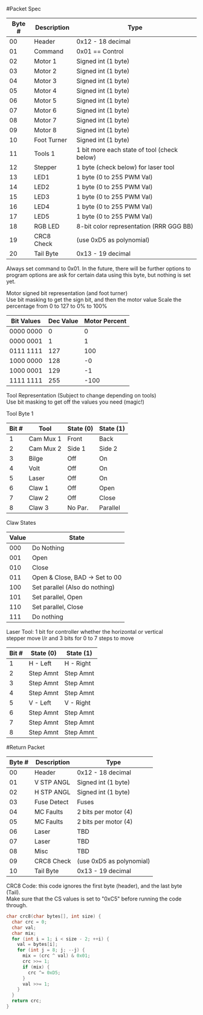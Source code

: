#Packet Spec

Byte # | Description | Type
-------|-------------|------
  00   |    Header   | 0x12 - 18 decimal
  01   |   Command   | 0x01 == Control
  02   |   Motor 1   | Signed int (1 byte)   
  03   |   Motor 2   | Signed int (1 byte)   
  04   |   Motor 3   | Signed int (1 byte)   
  05   |   Motor 4   | Signed int (1 byte)   
  06   |   Motor 5   | Signed int (1 byte)   
  07   |   Motor 6   | Signed int (1 byte)   
  08   |   Motor 7   | Signed int (1 byte)   
  09   |   Motor 8   | Signed int (1 byte)   
  10   | Foot Turner | Signed int (1 byte)  
  11   |   Tools 1   | 1 bit more each state of tool (check below)  
  12   |   Stepper   | 1 byte (check below) for laser tool  
  13   |    LED1     | 1 byte (0 to 255 PWM Val)  
  14   |    LED2     | 1 byte (0 to 255 PWM Val)  
  15   |    LED3     | 1 byte (0 to 255 PWM Val)  
  16   |    LED4     | 1 byte (0 to 255 PWM Val)  
  17   |    LED5     | 1 byte (0 to 255 PWM Val)  
  18   |  RGB LED    | 8-bit color representation (RRR GGG BB)  
  19   | CRC8 Check  | (use 0xD5 as polynomial) 
  20   | Tail Byte   | 0x13 - 19 decimal  
  
Always set command to 0x01. In the future, there will be further options to program options are ask for certain data using this byte, but nothing is set yet.  


Motor signed bit representation (and foot turner)  
Use bit masking to get the sign bit, and then the motor value 
Scale the percentage from 0 to 127 to 0% to 100%  

Bit Values | Dec Value | Motor Percent 
-----------|-----------|---------------
0000 0000  |         0 |            0
0000 0001  |         1 |            1
0111 1111  |       127 |          100
1000 0000  |       128 |           -0
1000 0001  |       129 |           -1
1111 1111  |       255 |         -100


Tool Representation (Subject to change depending on tools)  
Use bit masking to get off the values you need (magic!)  

Tool Byte 1  

Bit # |    Tool   | State (0)  | State (1)  
------|-----------|------------|----------  
  1   | Cam Mux 1 |      Front | Back  
  2   | Cam Mux 2 |     Side 1 | Side 2  
  3   |  Bilge    |        Off | On  
  4   |   Volt    |        Off | On 
  5   |  Laser    |        Off | On  
  6   |  Claw 1   |        Off | Open  
  7   |  Claw 2   |        Off | Close  
  8   |  Claw 3   |    No Par. | Parallel  

Claw States

 Value | State  
-------|--------------------------------
   000 | Do Nothing  
   001 | Open  
   010 | Close 
   011 | Open & Close, BAD -> Set to 00  
   100 | Set parallel (Also do nothing)  
   101 | Set parallel, Open  
   110 | Set parallel, Close  
   111 | Do nothing  
   

Laser Tool: 1 bit for controller whether the horizontal or vertical  
stepper move l/r and 3 bits for 0 to 7 steps to move

Bit # | State (0)  | State (1)  
------|------------|----------
  1   | H - Left   | H - Right
  2   | Step Amnt  | Step Amnt
  3   | Step Amnt  | Step Amnt
  4   | Step Amnt  | Step Amnt
  5   | V - Left   | V - Right
  6   | Step Amnt  | Step Amnt
  7   | Step Amnt  | Step Amnt
  8   | Step Amnt  | Step Amnt
  
#Return Packet

Byte # |   Description  | Type
-------|----------------|------
  00   |     Header     | 0x12 - 18 decimal
  01   |   V STP ANGL   | Signed int (1 byte)
  02   |   H STP ANGL   | Signed int (1 byte)   
  03   |   Fuse Detect  | Fuses
  04   |    MC Faults   | 2 bits per motor (4)
  05   |    MC Faults   | 2 bits per motor (4)
  06   |     Laser      | TBD 
  07   |     Laser      | TBD
  08   |     Misc       | TBD
  09   |   CRC8 Check   | (use 0xD5 as polynomial) 
  10   |   Tail Byte    | 0x13 - 19 decimal  

CRC8 Code: this code ignores the first byte (header), and the last byte (Tail).  
Make sure that the CS values is set to "0xC5" before running the code through.

```c
char crc8(char bytes[], int size) {
  char crc = 0;
  char val;
  char mix;
  for (int i = 1; i < size - 2; ++i) {
    val = bytes[i];
    for (int j = 8; j; --j) {
      mix = (crc ^ val) & 0x01;
      crc >>= 1;
      if (mix) {
        crc ^= 0xD5;
      }
      val >>= 1;
    }
  }
  return crc;
}
```